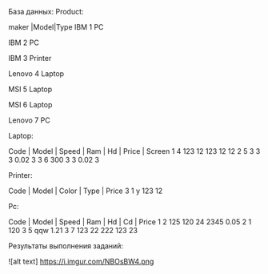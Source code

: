 База данных:
Product:

maker |Model|Type
IBM     1       PC

IBM     2       PC

IBM     3       Printer

Lenovo  4       Laptop

MSI     5       Laptop

MSI     6       Laptop

Lenovo  7       PC

Laptop:

Code | Model | Speed | Ram | Hd | Price | Screen
1       4       123     12   123    12      12
2       5       3       3    3      0.02    3
3       6       300     3    3      0.02    3

Printer:

Code | Model | Color | Type | Price
3       1        y      123     12

Pc:

Code | Model | Speed | Ram | Hd | Cd | Price
1       2       125     120  24   2345  0.05
2       1       120     3    5    qqw   1.21
3       7       123     22   222  123   23



Результаты выполнения заданий:

![alt text] https://i.imgur.com/NBOsBW4.png
